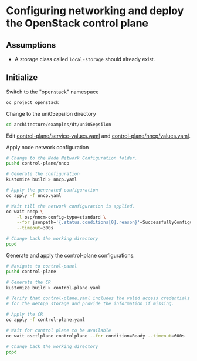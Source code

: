 # Configuring networking and deploy the OpenStack control plane


## Assumptions

- A storage class called `local-storage` should already exist.


## Initialize

Switch to the "openstack" namespace

```bash
oc project openstack
```

Change to the uni05epsilon directory

```bash
cd architecture/examples/dt/uni05epsilon
```

Edit [control-plane/service-values.yaml](control-plane/service-values.yaml) and
[control-plane/nncp/values.yaml](control-plane/nncp/values.yaml).

Apply node network configuration

```bash
# Change to the Node Network Configuration folder.
pushd control-plane/nncp

# Generate the configuration
kustomize build > nncp.yaml

# Apply the generated configuration
oc apply -f nncp.yaml

# Wait till the network configuration is applied.
oc wait nncp \
    -l osp/nncm-config-type=standard \
    --for jsonpath='{.status.conditions[0].reason}'=SuccessfullyConfigured \
    --timeout=300s

# Change back the working directory
popd
```

Generate and apply the control-plane configurations.

```bash
# Navigate to control-panel
pushd control-plane

# Generate the CR
kustomize build > control-plane.yaml

# Verify that control-plane.yaml includes the valid access credentials
# for the NetApp storage and provide the information if missing.

# Apply the CR
oc apply -f control-plane.yaml

# Wait for control plane to be available
oc wait osctlplane controlplane --for condition=Ready --timeout=600s

# Change back the working directory
popd
```
